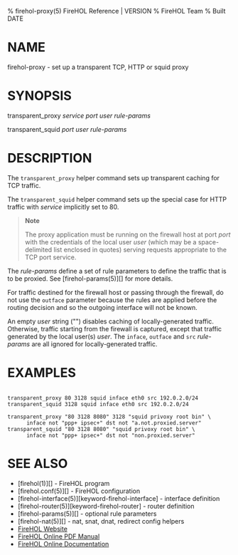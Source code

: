 % firehol-proxy(5) FireHOL Reference | VERSION
% FireHOL Team
% Built DATE

# NAME

firehol-proxy - set up a transparent TCP, HTTP or squid proxy

<!--
extra-manpage: firehol-transparent_proxy.5
extra-manpage: firehol-transparent_squid.5
  -->

# SYNOPSIS

transparent\_proxy *service* *port* *user* *rule-params*

transparent\_squid *port* *user* *rule-params*

# DESCRIPTION

The `transparent_proxy` helper command sets up transparent caching for
TCP traffic.

The `transparent_squid` helper command sets up the special case for HTTP
traffic with *service* implicitly set to 80.

> **Note**
>
> The proxy application must be running on the firewall host at port
> *port* with the credentials of the local user *user* (which may be a
> space-delimited list enclosed in quotes) serving requests appropriate
> to the TCP port service.

The *rule-params* define a set of rule parameters to define the traffic
that is to be proxied. See [firehol-params(5)][] for
more details.

For traffic destined for the firewall host or passing through the
firewall, do not use the `outface` parameter because the rules are applied
before the routing decision and so the outgoing interface will not be
known.

An empty *user* string ("") disables caching of locally-generated traffic.
Otherwise, traffic starting from the firewall is captured, except that
traffic generated by the local user(s) *user*. The `inface`, `outface` and
`src` *rule-params* are all ignored for locally-generated traffic.

# EXAMPLES

~~~~

transparent_proxy 80 3128 squid inface eth0 src 192.0.2.0/24
transparent_squid 3128 squid inface eth0 src 192.0.2.0/24

transparent_proxy "80 3128 8080" 3128 "squid privoxy root bin" \
      inface not "ppp+ ipsec+" dst not "a.not.proxied.server"
transparent_squid "80 3128 8080" "squid privoxy root bin" \
      inface not "ppp+ ipsec+" dst not "non.proxied.server"
~~~~

# SEE ALSO

* [firehol(1)][] - FireHOL program
* [firehol.conf(5)][] - FireHOL configuration
* [firehol-interface(5)][keyword-firehol-interface] - interface definition
* [firehol-router(5)][keyword-firehol-router] - router definition
* [firehol-params(5)][] - optional rule parameters
* [firehol-nat(5)][] - nat, snat, dnat, redirect config helpers
* [FireHOL Website](http://firehol.org/)
* [FireHOL Online PDF Manual](http://firehol.org/firehol-manual.pdf)
* [FireHOL Online Documentation](http://firehol.org/documentation/)
